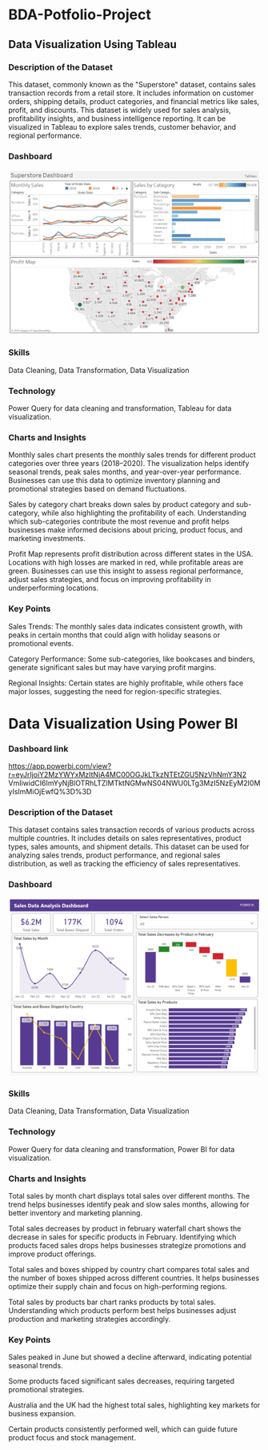 # BDA-Potfolio-Project

## Data Visualization Using Tableau

### Description of the Dataset
This dataset, commonly known as the "Superstore" dataset, contains sales transaction records from a retail store. It includes information on customer orders, shipping details, product categories, and financial metrics like sales, profit, and discounts. This dataset is widely used for sales analysis, profitability insights, and business intelligence reporting. It can be visualized in Tableau to explore sales trends, customer behavior, and regional performance.

### Dashboard
![image alt](https://github.com/abyead104/BDA-Projects/blob/07a91b6d969a8840414fa4490fc74c29557d72e6/Superstore%20Dashboard.png)

### Skills
Data Cleaning, Data Transformation, Data Visualization

### Technology
Power Query for data cleaning and transformation, Tableau for data visualization.

### Charts and Insights
Monthly sales chart presents the monthly sales trends for different product categories over three years (2018–2020). The visualization helps identify seasonal trends, peak sales months, and year-over-year performance. Businesses can use this data to optimize inventory planning and promotional strategies based on demand fluctuations.

Sales by category chart breaks down sales by product category and sub-category, while also highlighting the profitability of each. Understanding which sub-categories contribute the most revenue and profit helps businesses make informed decisions about pricing, product focus, and marketing investments.

Profit Map represents profit distribution across different states in the USA. Locations with high losses are marked in red, while profitable areas are green. Businesses can use this insight to assess regional performance, adjust sales strategies, and focus on improving profitability in underperforming locations.

### Key Points
Sales Trends: The monthly sales data indicates consistent growth, with peaks in certain months that could align with holiday seasons or promotional events.

Category Performance: Some sub-categories, like bookcases and binders, generate significant sales but may have varying profit margins.

Regional Insights: Certain states are highly profitable, while others face major losses, suggesting the need for region-specific strategies.

# Data Visualization Using Power BI
### Dashboard link
https://app.powerbi.com/view?r=eyJrIjoiY2MzYWYxMzItNjA4MC00OGJkLTkzNTEtZGU5NzVhNmY3N2
VmIiwidCI6ImYyNjBlOTRhLTZlMTktNGMwNS04NWU0LTg3MzI5NzEyM2I0MyIsImMiOjEwfQ%3D%3D
### Description of the Dataset
This dataset contains sales transaction records of various products across multiple countries. It includes details on sales representatives, product types, sales amounts, and shipment details. This dataset can be used for analyzing sales trends, product performance, and regional sales distribution, as well as tracking the efficiency of sales representatives.
### Dashboard
![image alt](https://github.com/abyead104/BDA-Projects/blob/b3f832dd3870066fa761d91bc9250475aea4cdd3/Sales%20Dashboard%20-%20Power%20BI.png)
### Skills
Data Cleaning, Data Transformation, Data Visualization
### Technology
Power Query for data cleaning and transformation, Power BI for data visualization.
### Charts and Insights
Total sales by month chart displays total sales over different months. The trend helps businesses identify peak and slow sales months, allowing for better inventory and marketing planning.

Total sales decreases by product in february waterfall chart shows the decrease in sales for specific products in February. Identifying which products faced sales drops helps businesses strategize promotions and improve product offerings.

Total sales and boxes shipped by country chart compares total sales and the number of boxes shipped across different countries. It helps businesses optimize their supply chain and focus on high-performing regions.

Total sales by products bar chart ranks products by total sales. Understanding which products perform best helps businesses adjust production and marketing strategies accordingly.
### Key Points
Sales peaked in June but showed a decline afterward, indicating potential seasonal trends.

Some products faced significant sales decreases, requiring targeted promotional strategies.

Australia and the UK had the highest total sales, highlighting key markets for business expansion.

Certain products consistently performed well, which can guide future product focus and stock management.

